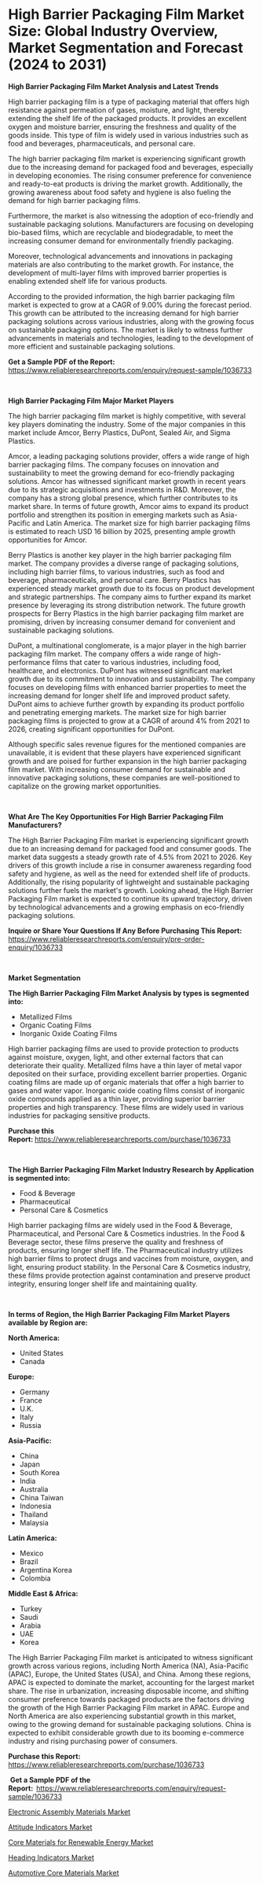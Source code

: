 <p><h1>High Barrier Packaging Film Market Size: Global Industry Overview, Market Segmentation and Forecast (2024 to 2031)</h1></p><p><strong>High Barrier Packaging Film Market Analysis and Latest Trends</strong></p>
<p><p>High barrier packaging film is a type of packaging material that offers high resistance against permeation of gases, moisture, and light, thereby extending the shelf life of the packaged products. It provides an excellent oxygen and moisture barrier, ensuring the freshness and quality of the goods inside. This type of film is widely used in various industries such as food and beverages, pharmaceuticals, and personal care.</p><p>The high barrier packaging film market is experiencing significant growth due to the increasing demand for packaged food and beverages, especially in developing economies. The rising consumer preference for convenience and ready-to-eat products is driving the market growth. Additionally, the growing awareness about food safety and hygiene is also fueling the demand for high barrier packaging films.</p><p>Furthermore, the market is also witnessing the adoption of eco-friendly and sustainable packaging solutions. Manufacturers are focusing on developing bio-based films, which are recyclable and biodegradable, to meet the increasing consumer demand for environmentally friendly packaging.</p><p>Moreover, technological advancements and innovations in packaging materials are also contributing to the market growth. For instance, the development of multi-layer films with improved barrier properties is enabling extended shelf life for various products.</p><p>According to the provided information, the high barrier packaging film market is expected to grow at a CAGR of 9.00% during the forecast period. This growth can be attributed to the increasing demand for high barrier packaging solutions across various industries, along with the growing focus on sustainable packaging options. The market is likely to witness further advancements in materials and technologies, leading to the development of more efficient and sustainable packaging solutions.</p></p>
<p><strong>Get a Sample PDF of the Report:&nbsp;</strong> <a href="https://www.reliableresearchreports.com/enquiry/request-sample/1036733">https://www.reliableresearchreports.com/enquiry/request-sample/1036733</a></p>
<p>&nbsp;</p>
<p><strong>High Barrier Packaging Film Major Market Players</strong></p>
<p><p>The high barrier packaging film market is highly competitive, with several key players dominating the industry. Some of the major companies in this market include Amcor, Berry Plastics, DuPont, Sealed Air, and Sigma Plastics.</p><p>Amcor, a leading packaging solutions provider, offers a wide range of high barrier packaging films. The company focuses on innovation and sustainability to meet the growing demand for eco-friendly packaging solutions. Amcor has witnessed significant market growth in recent years due to its strategic acquisitions and investments in R&D. Moreover, the company has a strong global presence, which further contributes to its market share. In terms of future growth, Amcor aims to expand its product portfolio and strengthen its position in emerging markets such as Asia-Pacific and Latin America. The market size for high barrier packaging films is estimated to reach USD 16 billion by 2025, presenting ample growth opportunities for Amcor.</p><p>Berry Plastics is another key player in the high barrier packaging film market. The company provides a diverse range of packaging solutions, including high barrier films, to various industries, such as food and beverage, pharmaceuticals, and personal care. Berry Plastics has experienced steady market growth due to its focus on product development and strategic partnerships. The company aims to further expand its market presence by leveraging its strong distribution network. The future growth prospects for Berry Plastics in the high barrier packaging film market are promising, driven by increasing consumer demand for convenient and sustainable packaging solutions.</p><p>DuPont, a multinational conglomerate, is a major player in the high barrier packaging film market. The company offers a wide range of high-performance films that cater to various industries, including food, healthcare, and electronics. DuPont has witnessed significant market growth due to its commitment to innovation and sustainability. The company focuses on developing films with enhanced barrier properties to meet the increasing demand for longer shelf life and improved product safety. DuPont aims to achieve further growth by expanding its product portfolio and penetrating emerging markets. The market size for high barrier packaging films is projected to grow at a CAGR of around 4% from 2021 to 2026, creating significant opportunities for DuPont.</p><p>Although specific sales revenue figures for the mentioned companies are unavailable, it is evident that these players have experienced significant growth and are poised for further expansion in the high barrier packaging film market. With increasing consumer demand for sustainable and innovative packaging solutions, these companies are well-positioned to capitalize on the growing market opportunities.</p></p>
<p>&nbsp;</p>
<p><strong>What Are The Key Opportunities For High Barrier Packaging Film Manufacturers?</strong></p>
<p><p>The High Barrier Packaging Film market is experiencing significant growth due to an increasing demand for packaged food and consumer goods. The market data suggests a steady growth rate of 4.5% from 2021 to 2026. Key drivers of this growth include a rise in consumer awareness regarding food safety and hygiene, as well as the need for extended shelf life of products. Additionally, the rising popularity of lightweight and sustainable packaging solutions further fuels the market's growth. Looking ahead, the High Barrier Packaging Film market is expected to continue its upward trajectory, driven by technological advancements and a growing emphasis on eco-friendly packaging solutions.</p></p>
<p><strong>Inquire or Share Your Questions If Any Before Purchasing This Report:</strong> <a href="https://www.reliableresearchreports.com/enquiry/pre-order-enquiry/1036733">https://www.reliableresearchreports.com/enquiry/pre-order-enquiry/1036733</a></p>
<p>&nbsp;</p>
<p><strong>Market Segmentation</strong></p>
<p><strong>The High Barrier Packaging Film Market Analysis by types is segmented into:</strong></p>
<p><ul><li>Metallized Films</li><li>Organic Coating Films</li><li>Inorganic Oxide Coating Films</li></ul></p>
<p><p>High barrier packaging films are used to provide protection to products against moisture, oxygen, light, and other external factors that can deteriorate their quality. Metallized films have a thin layer of metal vapor deposited on their surface, providing excellent barrier properties. Organic coating films are made up of organic materials that offer a high barrier to gases and water vapor. Inorganic oxide coating films consist of inorganic oxide compounds applied as a thin layer, providing superior barrier properties and high transparency. These films are widely used in various industries for packaging sensitive products.</p></p>
<p><strong>Purchase this Report:&nbsp;</strong><a href="https://www.reliableresearchreports.com/purchase/1036733">https://www.reliableresearchreports.com/purchase/1036733</a></p>
<p>&nbsp;</p>
<p><strong>The High Barrier Packaging Film Market Industry Research by Application is segmented into:</strong></p>
<p><ul><li>Food & Beverage</li><li>Pharmaceutical</li><li>Personal Care & Cosmetics</li></ul></p>
<p><p>High barrier packaging films are widely used in the Food & Beverage, Pharmaceutical, and Personal Care & Cosmetics industries. In the Food & Beverage sector, these films preserve the quality and freshness of products, ensuring longer shelf life. The Pharmaceutical industry utilizes high barrier films to protect drugs and vaccines from moisture, oxygen, and light, ensuring product stability. In the Personal Care & Cosmetics industry, these films provide protection against contamination and preserve product integrity, ensuring longer shelf life and maintaining quality.</p></p>
<p>&nbsp;</p>
<p><strong>In terms of Region, the High Barrier Packaging Film Market Players available by Region are:</strong></p>
<p>
    <p> <strong> North America: </strong>
        <ul>
            <li>United States</li>
            <li>Canada</li>
        </ul>
        </p> 
    <p> <strong> Europe: </strong>
        <ul>
            <li>Germany</li>
            <li>France</li>
            <li>U.K.</li>
            <li>Italy</li>
            <li>Russia</li>
        </ul>
        </p> 
    <p> <strong> Asia-Pacific: </strong>
        <ul>
            <li>China</li>
            <li>Japan</li>
            <li>South Korea</li>
            <li>India</li>
            <li>Australia</li>
            <li>China Taiwan</li>
            <li>Indonesia</li>
            <li>Thailand</li>
            <li>Malaysia</li>
        </ul>
        </p> 
    <p> <strong> Latin America: </strong>
        <ul>
            <li>Mexico</li>
            <li>Brazil</li>
            <li>Argentina Korea</li>
            <li>Colombia</li>
        </ul>
        </p> 
    <p> <strong> Middle East & Africa: </strong>
        <ul>
            <li>Turkey</li>
            <li>Saudi</li>
            <li>Arabia</li>
            <li>UAE</li>
            <li>Korea</li>
        </ul>
    </p>
    </p>
<p><p>The High Barrier Packaging Film market is anticipated to witness significant growth across various regions, including North America (NA), Asia-Pacific (APAC), Europe, the United States (USA), and China. Among these regions, APAC is expected to dominate the market, accounting for the largest market share. The rise in urbanization, increasing disposable income, and shifting consumer preference towards packaged products are the factors driving the growth of the High Barrier Packaging Film market in APAC. Europe and North America are also experiencing substantial growth in this market, owing to the growing demand for sustainable packaging solutions. China is expected to exhibit considerable growth due to its booming e-commerce industry and rising purchasing power of consumers.</p></p>
<p><strong>Purchase this Report: </strong><a href="https://www.reliableresearchreports.com/purchase/1036733">https://www.reliableresearchreports.com/purchase/1036733</a></p>
<p>&nbsp;<strong>Get a Sample PDF of the Report:&nbsp;&nbsp;</strong><a href="https://www.reliableresearchreports.com/enquiry/request-sample/1036733">https://www.reliableresearchreports.com/enquiry/request-sample/1036733</a></p>
<p><strong></strong></p>
<p><p><a href="https://www.linkedin.com/pulse/insights-electronic-assembly-materials-market-size-analysing-y7kyc?trackingId=KrhNpo9tQJCbzD%2FMiCV%2BYw%3D%3D">Electronic Assembly Materials Market</a></p><p><a href="https://www.linkedin.com/pulse/attitude-indicators-market-furnish-information-size-share-cklvc?trackingId=QTWqkU%2B%2FTS6Bsys8TaUwJA%3D%3D">Attitude Indicators Market</a></p><p><a href="https://github.com/rexevange/Market-Research-Report-List-2/blob/main/core-materials-for-renewable-energy-market.md">Core Materials for Renewable Energy Market</a></p><p><a href="https://www.linkedin.com/pulse/heading-indicators-market-offer-valuable-insights-size-share-cmbuc?trackingId=6V%2FPuAXmTOmlVMoWY0oGAA%3D%3D">Heading Indicators Market</a></p><p><a href="https://github.com/FassouRP/Market-Research-Report-List-2/blob/main/automotive-core-materials-market.md">Automotive Core Materials Market</a></p></p>